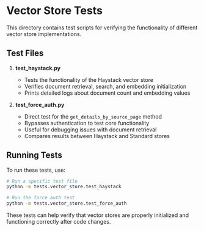 # Vector Store Tests

This directory contains test scripts for verifying the functionality of different vector store implementations.

## Test Files

1. **test_haystack.py**
   - Tests the functionality of the Haystack vector store
   - Verifies document retrieval, search, and embedding initialization
   - Prints detailed logs about document count and embedding values

2. **test_force_auth.py**
   - Direct test for the `get_details_by_source_page` method
   - Bypasses authentication to test core functionality
   - Useful for debugging issues with document retrieval
   - Compares results between Haystack and Standard stores

## Running Tests

To run these tests, use:

```bash
# Run a specific test file
python -m tests.vector_store.test_haystack

# Run the force auth test
python -m tests.vector_store.test_force_auth
```

These tests can help verify that vector stores are properly initialized and functioning correctly after code changes. 
